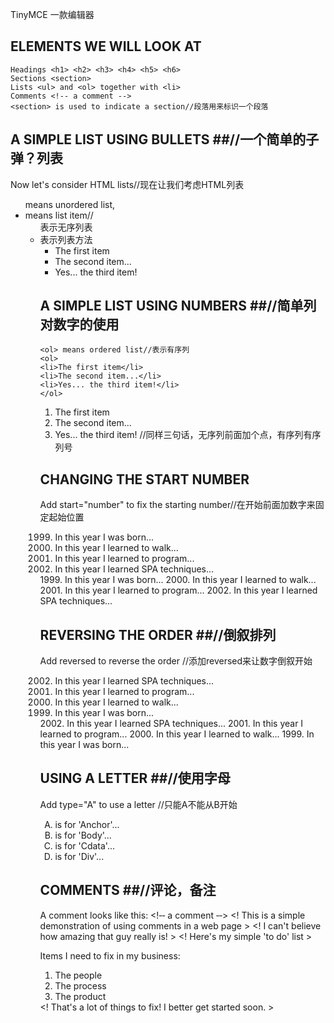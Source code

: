 TinyMCE 一款编辑器

   ##  ELEMENTS WE WILL LOOK AT ##
    Headings <h1> <h2> <h3> <h4> <h5> <h6>
    Sections <section>
    Lists <ul> and <ol> together with <li>
    Comments <!‐‐ a comment ‐‐>
    <section> is used to indicate a section//段落用来标识一个段落
## A SIMPLE LIST USING BULLETS ##//一个简单的子弹？列表
Now let's consider HTML lists//现在让我们考虑HTML列表
    <ul> means unordered list, <li> means list item//<ul>表示无序列表<li>表示列表方法
    <ul>
    <li>The first item</li>
    <li>The second item...</li>
    <li>Yes... the third item!</li>
    </ul>
## A SIMPLE LIST USING NUMBERS ##//简单列对数字的使用
    <ol> means ordered list//表示有序列
    <ol>
    <li>The first item</li>
    <li>The second item...</li>
    <li>Yes... the third item!</li>
    </ol>
1. The first item
2. The second item...
3. Yes... the third item! //同样三句话，无序列前面加个点，有序列有序列号
## CHANGING THE START NUMBER ##
Add start="number" to fix the starting number//在开始前面加数字来固定起始位置
    <ol start="1999">
    <li>In this year I was born...</li>
    <li>In this year I learned to walk...</li>
    <li>In this year I learned to program...</li>
    <li>In this year I learned SPA techniques...</li>
    </ol>
    1999. In this year I was born...
    2000. In this year I learned to walk...
    2001. In this year I learned to
    program...
    2002. In this year I learned SPA
    techniques...

## REVERSING THE ORDER ##//倒叙排列
Add reversed to reverse the order //添加reversed来让数字倒叙开始
    <ol start="2002" reversed>
    <li>In this year I learned SPA techniques...</li>
    <li>In this year I learned to program...</li>
    <li>In this year I learned to walk...</li>
    <li>In this year I was born...</li>
    </ol>
2002. In this year I learned SPA
techniques...
2001. In this year I learned to
program...
2000. In this year I learned to walk...
1999. In this year I was born... 
##  USING A LETTER ##//使用字母
Add type="A" to use a letter //只能A不能从B开始
    <ol type="A">
    <li>is for 'Anchor'...</li>
    <li>is for 'Body'...</li>
    <li>is for 'Cdata'...</li>
    <li>is for 'Div'...</li>
    </ol>
## COMMENTS ##//评论，备注
A comment looks like this: <!‐‐ a comment ‐‐>
    <html>
    <!­­ This is a simple demonstration of using comments in a web page ­­>
    <head>
    <meta name="author" content="David Rossiter">
    <!­­ I can't believe how amazing that guy really is! ­­>
    </head>
    <body>
    <!­­ Here's my simple 'to do' list ­­>
    <p>Items I need to fix in my business:</p>
    <ol> <li>The people</li>
    <li>The process</li>
    <li>The product</li> </ol>
    <!­­ That's a lot of things to fix! I better get started soon. ­­>
    </body>
    </html>